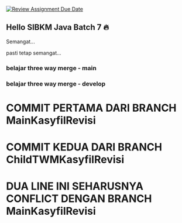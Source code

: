 [![Review Assignment Due Date](https://classroom.github.com/assets/deadline-readme-button-22041afd0340ce965d47ae6ef1cefeee28c7c493a6346c4f15d667ab976d596c.svg)](https://classroom.github.com/a/7AKPvxX-)
## Hello SIBKM Java Batch 7 🔥

Semangat... 

pasti tetap semangat...

### belajar three way merge - main

### belajar three way merge - develop

# COMMIT PERTAMA DARI BRANCH MainKasyfilRevisi

# COMMIT KEDUA DARI BRANCH ChildTWMKasyfilRevisi
# DUA LINE INI SEHARUSNYA CONFLICT DENGAN BRANCH MainKasyfilRevisi
